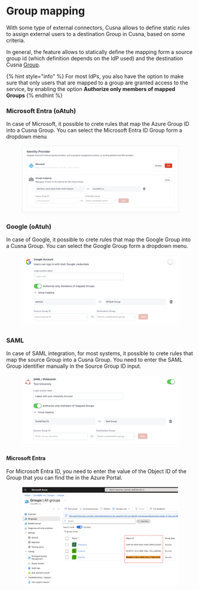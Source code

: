 # Group mapping

With some type of external connectors, Cusna allows to define static rules to assign external users to a destination Group in Cusna, based on some criteria.

In general, the feature allows to statically define the mapping form a source group id (which definition depends on the IdP used) and the destination Cusna [Group](../../service-management/groups.md).



{% hint style="info" %}
For most IdPs, you also have the option to make sure that only users that are mapped to a group are granted access to the service, by enabling the option **Authorize only members of mapped Groups**
{% endhint %}



### **Microsoft Entra (oAtuh)**

In case of Microsoft, it possible to crete rules that map the Azure Group ID into a Cusna Group. You can select the Microsoft Entra ID Group form a dropdown menu

<figure><img src="../../.gitbook/assets/image (89).png" alt=""><figcaption></figcaption></figure>

### **Google (oAtuh)**

In case of Google, it possible to crete rules that map the Google Group  into a Cusna Group. You can select the Google Group form a dropdown menu.

<figure><img src="../../.gitbook/assets/image (77).png" alt=""><figcaption></figcaption></figure>



### **SAML**

In case of SAML integration, for most systems, it possible to crete rules that map the source Group  into a Cusna Group. You need to enter the SAML Group identifier manually in the Source Group ID input.

<figure><img src="../../.gitbook/assets/image (76).png" alt=""><figcaption></figcaption></figure>

#### Microsoft Entra&#x20;

For Microsoft Entra ID, you need to enter the value of the Object ID of the Group that you can find the in the Azure Portal.&#x20;

<figure><img src="../../.gitbook/assets/image (29).png" alt=""><figcaption></figcaption></figure>
